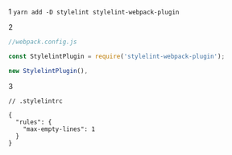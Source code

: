 1
`yarn add -D stylelint stylelint-webpack-plugin`

2
```javascript
//webpack.config.js

const StylelintPlugin = require('stylelint-webpack-plugin');

new StylelintPlugin(),
```

3
```text
// .stylelintrc

{
  "rules": {
    "max-empty-lines": 1
  }
}
```